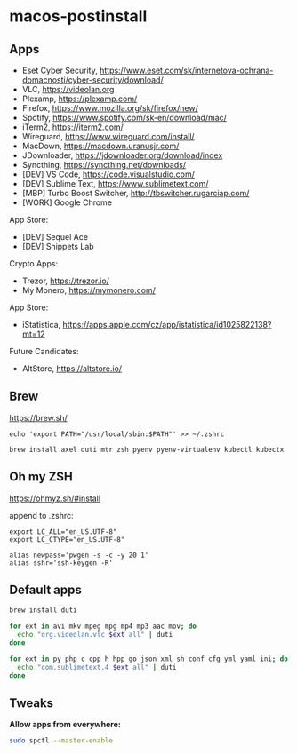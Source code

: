 # macos-postinstall

## Apps

- Eset Cyber Security, https://www.eset.com/sk/internetova-ochrana-domacnosti/cyber-security/download/
- VLC, https://videolan.org
- Plexamp, https://plexamp.com/
- Firefox, https://www.mozilla.org/sk/firefox/new/
- Spotify, https://www.spotify.com/sk-en/download/mac/
- iTerm2, https://iterm2.com/
- Wireguard, https://www.wireguard.com/install/
- MacDown, https://macdown.uranusjr.com/
- JDownloader, https://jdownloader.org/download/index
- Syncthing, https://syncthing.net/downloads/
- [DEV] VS Code, https://code.visualstudio.com/
- [DEV] Sublime Text, https://www.sublimetext.com/
- [MBP] Turbo Boost Switcher, http://tbswitcher.rugarciap.com/
- [WORK] Google Chrome

App Store:

- [DEV] Sequel Ace
- [DEV] Snippets Lab

Crypto Apps:
- Trezor, https://trezor.io/
- My Monero, https://mymonero.com/

App Store:

- iStatistica, https://apps.apple.com/cz/app/istatistica/id1025822138?mt=12

Future Candidates:

- AltStore, https://altstore.io/

## Brew

https://brew.sh/

```
echo 'export PATH="/usr/local/sbin:$PATH"' >> ~/.zshrc
```

```
brew install axel duti mtr zsh pyenv pyenv-virtualenv kubectl kubectx
```

## Oh my ZSH

https://ohmyz.sh/#install

append to .zshrc:

```
export LC_ALL="en_US.UTF-8"
export LC_CTYPE="en_US.UTF-8"

alias newpass='pwgen -s -c -y 20 1'
alias sshr='ssh-keygen -R'
```

## Default apps

```bash
brew install duti
```

```bash
for ext in avi mkv mpeg mpg mp4 mp3 aac mov; do
  echo "org.videolan.vlc $ext all" | duti
done
```

```bash
for ext in py php c cpp h hpp go json xml sh conf cfg yml yaml ini; do
  echo "com.sublimetext.4 $ext all" | duti
done
```

## Tweaks

**Allow apps from everywhere:**

```bash
sudo spctl --master-enable
```
